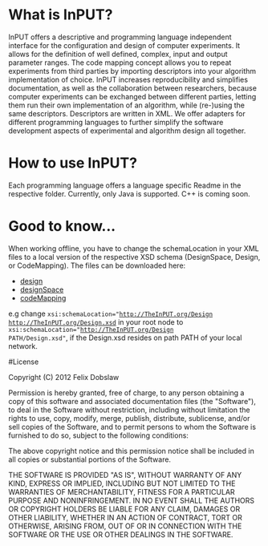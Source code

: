 # What is InPUT?

InPUT offers a descriptive and programming language independent interface for the configuration and design of computer experiments. It allows for the definition of well defined, complex, input and output parameter ranges.
The code mapping concept allows you to repeat experiments from third parties by importing descriptors into your algorithm implementation of choice. InPUT increases reproducibility and simplifies documentation, as well as the collaboration between researchers, because computer experiments can be exchanged between different parties, letting them run their own implementation of an algorithm, while \(re-\)using the same descriptors. Descriptors are written in XML. We offer adapters for different programming languages to further simplify the software development aspects of experimental and algorithm design all together.

# How to use InPUT?

Each programming language offers a language specific Readme in the respective folder. Currently, only Java is supported. C++ is coming soon.

# Good to know...

When working offline, you have to change the schemaLocation in your XML files to a local version of the respective XSD schema (DesignSpace, Design, or CodeMapping). The files can be downloaded here:

* [design](TheInPUT.org/Design.xsd)
* [designSpace](TheInPUT.org/DesignSpace.xsd)
* [codeMapping](TheInPUT.org/CodeMapping.xsd)

e.g change <code>xsi:schemaLocation="http://TheInPUT.org/Design http://TheInPUT.org/Design.xsd</code> in your root node to <code>xsi:schemaLocation="http://TheInPUT.org/Design PATH/Design.xsd"</code>, if the Design.xsd resides on path PATH of your local network.

#License

Copyright (C) 2012 Felix Dobslaw

Permission is hereby granted, free of charge, to any person obtaining a copy of this software and associated documentation files (the "Software"), to deal in the Software without restriction, including without limitation the rights to use, copy, modify, merge, publish, distribute, sublicense, and/or sell copies of the Software, and to permit persons to whom the Software is furnished to do so, subject to the following conditions:

The above copyright notice and this permission notice shall be included in all copies or substantial portions of the Software.

THE SOFTWARE IS PROVIDED "AS IS", WITHOUT WARRANTY OF ANY KIND, EXPRESS OR IMPLIED, INCLUDING BUT NOT LIMITED TO THE WARRANTIES OF MERCHANTABILITY, FITNESS FOR A PARTICULAR PURPOSE AND NONINFRINGEMENT. IN NO EVENT SHALL THE AUTHORS OR COPYRIGHT HOLDERS BE LIABLE FOR ANY CLAIM, DAMAGES OR OTHER LIABILITY, WHETHER IN AN ACTION OF CONTRACT, TORT OR OTHERWISE, ARISING FROM, OUT OF OR IN CONNECTION WITH THE SOFTWARE OR THE USE OR OTHER DEALINGS IN THE SOFTWARE.
